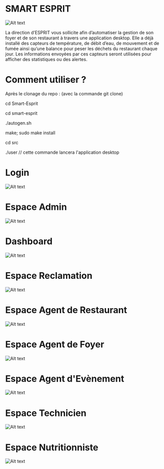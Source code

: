 # SMART ESPRIT
![Alt text](images/logo.png?raw=true "logo")


La direction d’ESPRIT  vous sollicite afin d’automatiser la gestion de son foyer et de son restaurant à travers une application desktop. Elle a déjà installé des capteurs de température, de débit d’eau, de mouvement et de fumée  ainsi qu’une balance pour peser les déchets du restaurant chaque jour. Les informations envoyées par ces capteurs seront utilisées pour afficher des statistiques ou des alertes.

# Comment utiliser ?
Après le clonage du repo : (avec la commande git clone)


cd Smart-Esprit

cd smart-esprit

./autogen.sh

make; sudo make install

cd src

./user // cette commande lancera l'application desktop

# Login

![Alt text](images/login.png?raw=true "login")

# Espace Admin

![Alt text](images/admin.png?raw=true "admin")

# Dashboard

![Alt text](images/dash.png?raw=true "dash")

# Espace Reclamation

![Alt text](images/reclam.png?raw=true "reclam")

# Espace Agent de Restaurant

![Alt text](images/resto.png?raw=true "resto")

# Espace Agent de Foyer

![Alt text](images/foyer.png?raw=true "foyer")

# Espace Agent d'Evènement

![Alt text](images/event.png?raw=true "event")

# Espace Technicien

![Alt text](images/tech.png?raw=true "tech")

# Espace Nutritionniste

![Alt text](images/nutr.png?raw=true "nutr")

